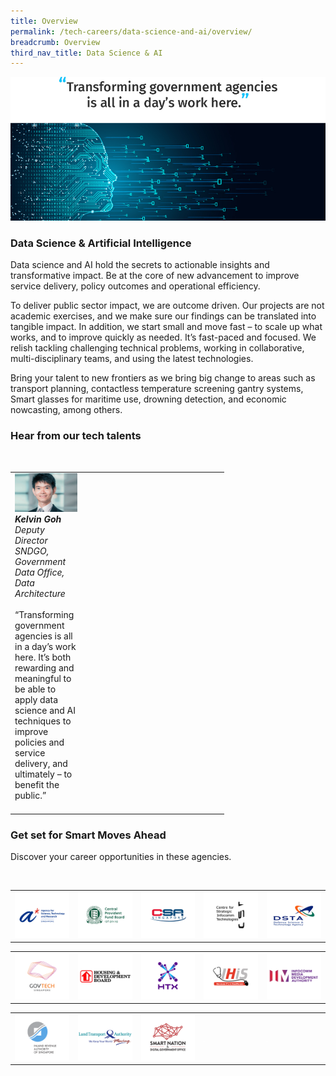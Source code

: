 ```yaml
---
title: Overview
permalink: /tech-careers/data-science-and-ai/overview/
breadcrumb: Overview
third_nav_title: Data Science & AI
---
```

![](/images/hero-data-science-ai.jpg)

### **Data Science & Artificial Intelligence**

Data science and AI hold the secrets to actionable insights and transformative impact. Be at the core of new advancement to improve service delivery, policy outcomes and operational efficiency.

To deliver public sector impact, we are outcome driven. Our projects are not academic exercises, and we make sure our findings can be translated into tangible impact. In addition, we start small and move fast – to scale up what works, and to improve quickly as needed. It’s fast-paced and focused. We relish tackling challenging technical problems, working in collaborative, multi-disciplinary teams, and using the latest technologies.

Bring your talent to new frontiers as we bring big change to areas such as transport planning, contactless temperature screening gantry systems, Smart glasses for maritime use, drowning detection, and economic nowcasting, among others.


### **Hear from our tech talents**

<table width="300px">
<tbody><br>
      <td width="100px">
      <img src="/images/kelvin-goh.png" alt="Kelvin Goh" title="Tech Talent" /><br><em><strong>Kelvin Goh</strong><br>Deputy Director <br>SNDGO, Government Data Office, Data Architecture</em><br><br>“Transforming government agencies is all in a day’s work here. It’s both rewarding and meaningful to be able to apply data science and AI techniques to improve policies and service delivery, and ultimately – to benefit the public.”<br><br>
				</td>
      <td width="100px">
      <img src="/images/hidden.gif"><br><br>
      </td>
			<td width="100px">
      <img src="/images/hidden.gif"><br><br>
      </td>
  </tbody>
</table>

### **Get set for Smart Moves Ahead**
Discover your career opportunities in these agencies.

<table width="500px">
<tbody><br>
      <td width="100px"><a href="https://careers.a-star.edu.sg/" target="_blank"><img src="/images/logo-astar.png" alt="ASTAR" title="ASTAR"/></a></td>
      <td width="100px"><a href="https://www.cpf.gov.sg/members/careers"><img src="/images/logo-cpf.png" alt="CPFB" title="CPFB"/></a></td>
      <td width="100px"><a href="https://www.csa.gov.sg/careers/overview"><img src="/images/logo-csa.png" alt="A-Star" title="A-Star"/></a></td>
      <td width="100px"><a href="https://www.csit.gov.sg/"><img src="/images/logo-csit.png" alt="CSIT" title="CSIT"/></a></td>
      <td width="100px"><a href="https://careers.pageuppeople.com/845/cw/en/listing/"><img src="/images/logo-dsta.png" alt="DSTA" title="DSTA"/></a></td>
</tbody>
</table>

<table width="500px">
<tbody>
      <td width="100px"><a href="https://go.gov.sg/GovTechCareers"><img src="/images/logo-govtech.png" alt="A-Star" title="A-Star"/></a></td>
      <td width="100px"><a href="#"><img src="/images/logo-hdb.png" alt="HDB" title="HDB"/></a></td>
      <td width="100px"><a href="https://www.htx.gov.sg/join-us/careers"><img src="/images/logo-htx.png" alt="HTX" title="HTX"/></a></td>
      <td width="100px"><a href="https://www.ihis.com.sg/careers"><img src="/images/logo-ihis.png" alt="iHIS" title="iHIS"/></a></td>
      <td width="100px"><a href="https://www.imda.gov.sg/Who-We-Are/careers"><img src="/images/logo-imda.png" alt="IMDA" title="IMDA"/></a></td> 
</tbody>
</table>

<table width="500px">
<tbody>
      <td width="100px"><a href="https://www.iras.gov.sg/irashome/Careers/"><img src="/images/logo-iras.png" alt="IRAS" title="IRAS"/></a></td>
      <td width="100px"><a href="https://careers.pageuppeople.com/688/cwlive/en/listing/"><img src="/images/logo-lta.png" alt="LTA" title="LTA"/></a></td>  
      <td width="100px"><a href="https://www.smartnation.gov.sg/"><img src="/images/logo-sndgo.png" alt="SNDGO" title="SNDGO"/></a></td>
      <td width="100px"><img src="/images/hidden.gif"></td>
      <td width="100px"><img src="/images/hidden.gif"></td>
</tbody>
</table>